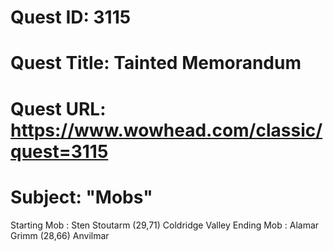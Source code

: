 # Quest ID: 3115
# Quest Title: Tainted Memorandum
# Quest URL: https://www.wowhead.com/classic/quest=3115
# Subject: "Mobs"
Starting Mob : Sten Stoutarm (29,71) Coldridge Valley
Ending Mob : Alamar Grimm (28,66) Anvilmar